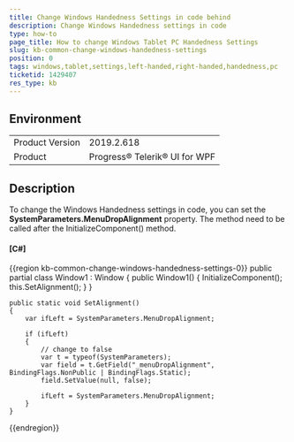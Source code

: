 ```yaml
---
title: Change Windows Handedness Settings in code behind
description: Change Windows Handedness settings in code
type: how-to
page_title: How to change Windows Tablet PC Handedness Settings
slug: kb-common-change-windows-handedness-settings
position: 0
tags: windows,tablet,settings,left-handed,right-handed,handedness,pc
ticketid: 1429407
res_type: kb
---
```


## Environment
<table>
    <tbody>
	    <tr>
	    	<td>Product Version</td>
	    	<td>2019.2.618</td>
	    </tr>
	    <tr>
	    	<td>Product</td>
	    	<td>Progress® Telerik® UI for WPF</td>
	    </tr>
    </tbody>
</table>


## Description

To change the Windows Handedness settings in code, you can set the __SystemParameters.MenuDropAlignment__ property. The method need to be called after the InitializeComponent() method.

#### __[C#]__
{{region kb-common-change-windows-handedness-settings-0}}
	public partial class Window1 : Window
		{
			public Window1()
			{
				InitializeComponent();
				this.SetAlignment();
			}
		}

	public static void SetAlignment()
	{
		var ifLeft = SystemParameters.MenuDropAlignment;
	  
		if (ifLeft)
		{
			// change to false
			var t = typeof(SystemParameters);
			var field = t.GetField("_menuDropAlignment", BindingFlags.NonPublic | BindingFlags.Static);
			field.SetValue(null, false);
	  
			ifLeft = SystemParameters.MenuDropAlignment;
		}
	}
{{endregion}}
